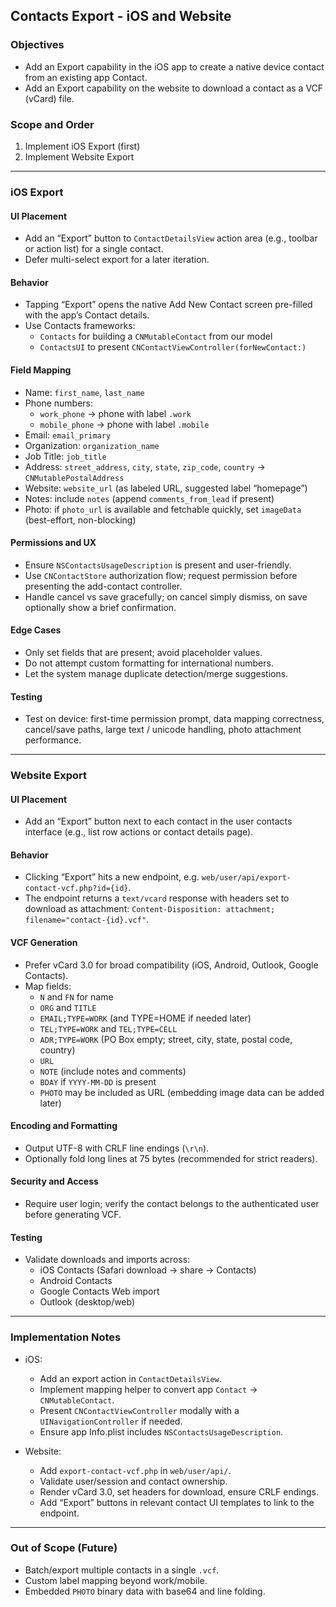 ## Contacts Export - iOS and Website

### Objectives

- Add an Export capability in the iOS app to create a native device contact from an existing app Contact.
- Add an Export capability on the website to download a contact as a VCF (vCard) file.

### Scope and Order

1) Implement iOS Export (first)
2) Implement Website Export

---

### iOS Export

#### UI Placement
- Add an “Export” button to `ContactDetailsView` action area (e.g., toolbar or action list) for a single contact.
- Defer multi-select export for a later iteration.

#### Behavior
- Tapping “Export” opens the native Add New Contact screen pre-filled with the app’s Contact details.
- Use Contacts frameworks:
  - `Contacts` for building a `CNMutableContact` from our model
  - `ContactsUI` to present `CNContactViewController(forNewContact:)`

#### Field Mapping
- Name: `first_name`, `last_name`
- Phone numbers:
  - `work_phone` → phone with label `.work`
  - `mobile_phone` → phone with label `.mobile`
- Email: `email_primary`
- Organization: `organization_name`
- Job Title: `job_title`
- Address: `street_address`, `city`, `state`, `zip_code`, `country` → `CNMutablePostalAddress`
- Website: `website_url` (as labeled URL, suggested label “homepage”)
- Notes: include `notes` (append `comments_from_lead` if present)
- Photo: if `photo_url` is available and fetchable quickly, set `imageData` (best-effort, non-blocking)

#### Permissions and UX
- Ensure `NSContactsUsageDescription` is present and user-friendly.
- Use `CNContactStore` authorization flow; request permission before presenting the add-contact controller.
- Handle cancel vs save gracefully; on cancel simply dismiss, on save optionally show a brief confirmation.

#### Edge Cases
- Only set fields that are present; avoid placeholder values.
- Do not attempt custom formatting for international numbers.
- Let the system manage duplicate detection/merge suggestions.

#### Testing
- Test on device: first-time permission prompt, data mapping correctness, cancel/save paths, large text / unicode handling, photo attachment performance.

---

### Website Export

#### UI Placement
- Add an “Export” button next to each contact in the user contacts interface (e.g., list row actions or contact details page).

#### Behavior
- Clicking “Export” hits a new endpoint, e.g. `web/user/api/export-contact-vcf.php?id={id}`.
- The endpoint returns a `text/vcard` response with headers set to download as attachment: `Content-Disposition: attachment; filename="contact-{id}.vcf"`.

#### VCF Generation
- Prefer vCard 3.0 for broad compatibility (iOS, Android, Outlook, Google Contacts).
- Map fields:
  - `N` and `FN` for name
  - `ORG` and `TITLE`
  - `EMAIL;TYPE=WORK` (and TYPE=HOME if needed later)
  - `TEL;TYPE=WORK` and `TEL;TYPE=CELL`
  - `ADR;TYPE=WORK` (PO Box empty; street, city, state, postal code, country)
  - `URL`
  - `NOTE` (include notes and comments)
  - `BDAY` if `YYYY-MM-DD` is present
  - `PHOTO` may be included as URL (embedding image data can be added later)

#### Encoding and Formatting
- Output UTF-8 with CRLF line endings (`\r\n`).
- Optionally fold long lines at 75 bytes (recommended for strict readers).

#### Security and Access
- Require user login; verify the contact belongs to the authenticated user before generating VCF.

#### Testing
- Validate downloads and imports across:
  - iOS Contacts (Safari download → share → Contacts)
  - Android Contacts
  - Google Contacts Web import
  - Outlook (desktop/web)

---

### Implementation Notes

- iOS:
  - Add an export action in `ContactDetailsView`.
  - Implement mapping helper to convert app `Contact` → `CNMutableContact`.
  - Present `CNContactViewController` modally with a `UINavigationController` if needed.
  - Ensure app Info.plist includes `NSContactsUsageDescription`.

- Website:
  - Add `export-contact-vcf.php` in `web/user/api/`.
  - Validate user/session and contact ownership.
  - Render vCard 3.0, set headers for download, ensure CRLF endings.
  - Add “Export” buttons in relevant contact UI templates to link to the endpoint.

---

### Out of Scope (Future)
- Batch/export multiple contacts in a single `.vcf`.
- Custom label mapping beyond work/mobile.
- Embedded `PHOTO` binary data with base64 and line folding.

